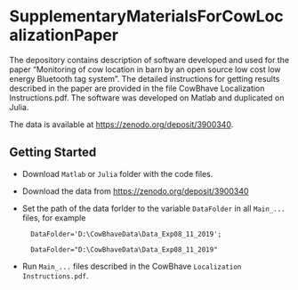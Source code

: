 # SupplementaryMaterialsForCowLocalizationPaper
The depository contains description of software developed and used for the paper “Monitoring of cow location in barn by an open source low cost low energy Bluetooth tag system”. The detailed instructions for getting results described in the paper are provided in the file CowBhave Localization Instructions.pdf.
The software was developed on Matlab and duplicated on Julia.

The data is available at https://zenodo.org/deposit/3900340.

## Getting Started 

- Download `Matlab` or `Julia` folder with the code files.

- Download the data from https://zenodo.org/deposit/3900340

- Set the path of the data forlder to the variable `DataFolder` in all `Main_...` files, for example 

        DataFolder='D:\CowBhaveData\Data_Exp08_11_2019';

        DataFolder="D:\CowBhaveData\Data_Exp08_11_2019"

- Run `Main_...` files described in the CowBhave `Localization Instructions.pdf`.
